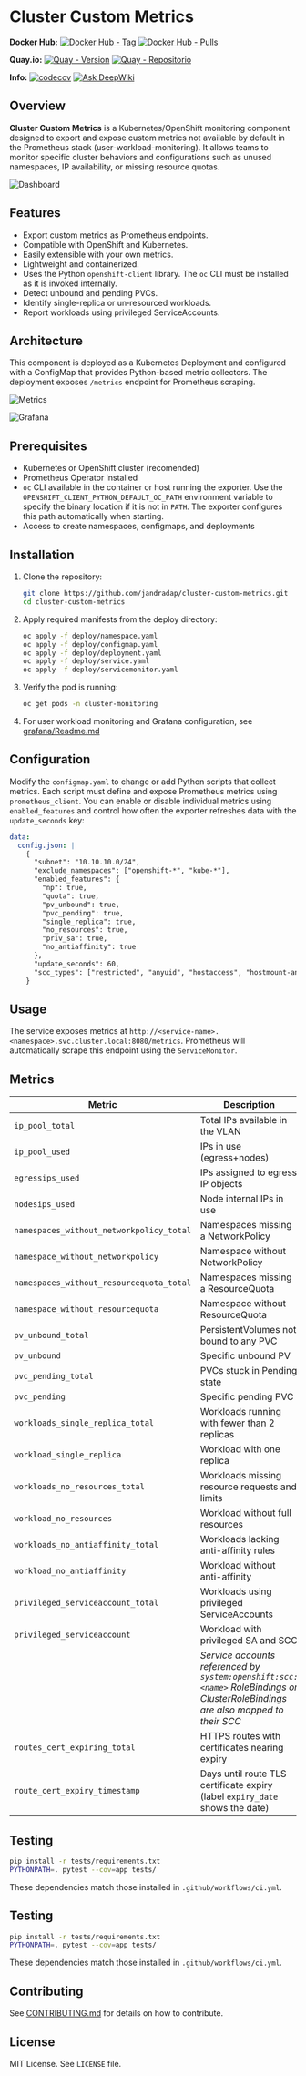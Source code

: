 # Cluster Custom Metrics

**Docker Hub:**
[![Docker Hub - Tag](https://img.shields.io/docker/v/jorgeandrada/cluster-custom-metrics?label=version&sort=semver)](https://hub.docker.com/r/jorgeandrada/cluster-custom-metrics)
[![Docker Hub - Pulls](https://img.shields.io/docker/pulls/jorgeandrada/cluster-custom-metrics)](https://hub.docker.com/r/jorgeandrada/cluster-custom-metrics)

**Quay.io:**
[![Quay - Version](https://img.shields.io/badge/quay.io-latest-red)](https://quay.io/repository/jandradap/cluster-custom-metrics)
[![Quay - Repositorio](https://img.shields.io/badge/Quay.io-cluster--custom--metrics-blue?logo=redhat)](https://quay.io/repository/jandradap/cluster-custom-metrics)

**Info:**
[![codecov](https://codecov.io/github/jandradap/cluster-custom-metrics/branch/develop/graph/badge.svg?token=3XICVV1DMD)](https://codecov.io/github/jandradap/cluster-custom-metrics)
[![Ask DeepWiki](https://deepwiki.com/badge.svg)](https://deepwiki.com/jandradap/cluster-custom-metrics)

## Overview

**Cluster Custom Metrics** is a Kubernetes/OpenShift monitoring component designed to export and expose custom metrics not available by default in the Prometheus stack (user-workload-monitoring). It allows teams to monitor specific cluster behaviors and configurations such as unused namespaces, IP availability, or missing resource quotas.

![Dashboard](images/dashboard.png)

## Features

* Export custom metrics as Prometheus endpoints.
* Compatible with OpenShift and Kubernetes.
* Easily extensible with your own metrics.
* Lightweight and containerized.
* Uses the Python `openshift-client` library. The `oc` CLI must be installed as it is invoked internally.
* Detect unbound and pending PVCs.
* Identify single-replica or un‑resourced workloads.
* Report workloads using privileged ServiceAccounts.

## Architecture

This component is deployed as a Kubernetes Deployment and configured with a ConfigMap that provides Python-based metric collectors. The deployment exposes `/metrics` endpoint for Prometheus scraping.

![Metrics](images/metrics.png)

![Grafana](images/grafana.png)

## Prerequisites

* Kubernetes or OpenShift cluster (recomended)
* Prometheus Operator installed
* `oc` CLI available in the container or host running the exporter.
  Use the `OPENSHIFT_CLIENT_PYTHON_DEFAULT_OC_PATH` environment variable to
  specify the binary location if it is not in `PATH`. The exporter configures
  this path automatically when starting.
* Access to create namespaces, configmaps, and deployments

## Installation

1. Clone the repository:

   ```bash
   git clone https://github.com/jandradap/cluster-custom-metrics.git
   cd cluster-custom-metrics
   ```

2. Apply required manifests from the deploy directory:

   ```bash
   oc apply -f deploy/namespace.yaml
   oc apply -f deploy/configmap.yaml
   oc apply -f deploy/deployment.yaml
   oc apply -f deploy/service.yaml
   oc apply -f deploy/servicemonitor.yaml
   ```

3. Verify the pod is running:

   ```bash
   oc get pods -n cluster-monitoring
   ```

4. For user workload monitoring and Grafana configuration, see [grafana/Readme.md](grafana/Readme.md)

## Configuration

Modify the `configmap.yaml` to change or add Python scripts that collect metrics. Each script must define and expose Prometheus metrics using `prometheus_client`.
You can enable or disable individual metrics using `enabled_features` and control how often the exporter refreshes data with the `update_seconds` key:

```yaml
data:
  config.json: |
    {
      "subnet": "10.10.10.0/24",
      "exclude_namespaces": ["openshift-*", "kube-*"],
      "enabled_features": {
        "np": true,
        "quota": true,
        "pv_unbound": true,
        "pvc_pending": true,
        "single_replica": true,
        "no_resources": true,
        "priv_sa": true,
        "no_antiaffinity": true
      },
      "update_seconds": 60,
      "scc_types": ["restricted", "anyuid", "hostaccess", "hostmount-anyuid", "privileged"]
    }
  ```

## Usage

The service exposes metrics at `http://<service-name>.<namespace>.svc.cluster.local:8080/metrics`. Prometheus will automatically scrape this endpoint using the `ServiceMonitor`.

## Metrics

| Metric | Description | Labels | Example |
|-------|-------------|--------|---------|
| `ip_pool_total` | Total IPs available in the VLAN | - | `ip_pool_total 254` |
| `ip_pool_used` | IPs in use (egress+nodes) | - | `ip_pool_used 21` |
| `egressips_used` | IPs assigned to egress IP objects | - | `egressips_used 10` |
| `nodesips_used` | Node internal IPs in use | - | `nodesips_used 11` |
| `namespaces_without_networkpolicy_total` | Namespaces missing a NetworkPolicy | - | `namespaces_without_networkpolicy_total 2` |
| `namespace_without_networkpolicy` | Namespace without NetworkPolicy | `namespace` | `namespace_without_networkpolicy{namespace="dev"} 1` |
| `namespaces_without_resourcequota_total` | Namespaces missing a ResourceQuota | - | `namespaces_without_resourcequota_total 3` |
| `namespace_without_resourcequota` | Namespace without ResourceQuota | `namespace` | `namespace_without_resourcequota{namespace="dev"} 1` |
| `pv_unbound_total` | PersistentVolumes not bound to any PVC | - | `pv_unbound_total 1` |
| `pv_unbound` | Specific unbound PV | `pv` | `pv_unbound{pv="pv1"} 1` |
| `pvc_pending_total` | PVCs stuck in Pending state | - | `pvc_pending_total 2` |
| `pvc_pending` | Specific pending PVC | `namespace`,`pvc` | `pvc_pending{namespace="dev",pvc="data"} 1` |
| `workloads_single_replica_total` | Workloads running with fewer than 2 replicas | - | `workloads_single_replica_total 1` |
| `workload_single_replica` | Workload with one replica | `namespace`,`app`,`kind` | `workload_single_replica{namespace="dev",app="web",kind="deployment"} 1` |
| `workloads_no_resources_total` | Workloads missing resource requests and limits | - | `workloads_no_resources_total 1` |
| `workload_no_resources` | Workload without full resources | `namespace`,`app`,`kind` | `workload_no_resources{namespace="dev",app="web",kind="statefulset"} 1` |
| `workloads_no_antiaffinity_total` | Workloads lacking anti-affinity rules | - | `workloads_no_antiaffinity_total 1` |
| `workload_no_antiaffinity` | Workload without anti-affinity | `namespace`,`app`,`kind` | `workload_no_antiaffinity{namespace="dev",app="web",kind="deployment"} 1` |
| `privileged_serviceaccount_total` | Workloads using privileged ServiceAccounts | - | `privileged_serviceaccount_total 1` |
| `privileged_serviceaccount` | Workload with privileged SA and SCC | `namespace`,`app`,`serviceaccount`,`scc` | `privileged_serviceaccount{namespace="dev",app="web",serviceaccount="sa",scc="privileged"} 1` |
|  | *Service accounts referenced by `system:openshift:scc:<name>` RoleBindings or ClusterRoleBindings are also mapped to their SCC* | |
| `routes_cert_expiring_total` | HTTPS routes with certificates nearing expiry | - | `routes_cert_expiring_total 1` |
| `route_cert_expiry_timestamp` | Days until route TLS certificate expiry (label `expiry_date` shows the date) | `namespace`,`route`,`host`,`expiry_date` | `route_cert_expiry_timestamp{namespace="dev",route="web",host="web.example.com",expiry_date="2025-06-30"} 120` |

## Testing

```bash
pip install -r tests/requirements.txt
PYTHONPATH=. pytest --cov=app tests/
```

These dependencies match those installed in `.github/workflows/ci.yml`.


## Testing

```bash
pip install -r tests/requirements.txt
PYTHONPATH=. pytest --cov=app tests/
```

These dependencies match those installed in `.github/workflows/ci.yml`.


## Contributing

See [CONTRIBUTING.md](CONTRIBUTING.md) for details on how to contribute.

## License

MIT License. See `LICENSE` file.